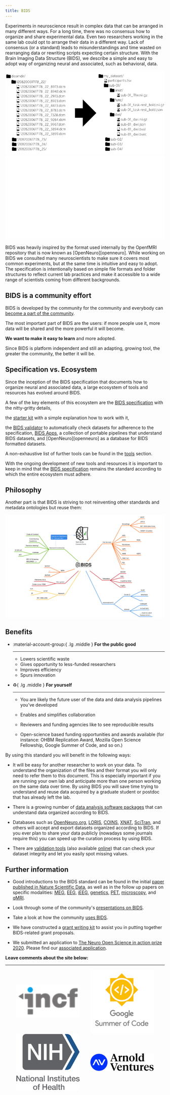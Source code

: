 ```yaml
---
title: BIDS
---
```


Experiments in neuroscience result in complex data that can be arranged in many different ways.
For a long time, there was no consensus how to organize and share experimental data.
Even two researchers working in the same lab could opt to arrange their data in a different way.
Lack of consensus (or a standard) leads to misunderstandings and time wasted on rearranging data
or rewriting scripts expecting certain structure.
With the Brain  Imaging Data Structure (BIDS),
we describe a simple and easy to adopt way of organizing neural and associated, such as behavioral, data.

![BIDS-folder-organization](./assets/img/dicom-reorganization-transparent-black_1000x477.png#only-light)
![BIDS-folder-organization](./assets/img/dicom-reorganization-transparent-white_1000x477.png#only-dark)

BIDS was heavily inspired by the format used internally by the OpenfMRI repository
that is now known as [OpenNeuro][openneuro].
While working on BIDS we consulted many neuroscientists to make sure it covers most common experiments,
but at the same time is intuitive and easy to adopt.
The specification is intentionally based on simple file formats and folder structures
to reflect current lab practices and make it accessible to a wide range of scientists coming from different backgrounds.

## BIDS is a community effort

BIDS is developed by the community for the community
and everybody can [become a part of the community](./extensions/index.md).

The most important part of BIDS are the users:
if more people use it, more data will be shared and the more powerful it will become.

<strong>We want to make it easy to learn</strong> and more adopted.

Since BIDS is platform independent
and still an adapting, growing tool, the greater the community, the better it will be.

## Specification vs. Ecosystem

Since the inception of the BIDS specification that documents how to organize neural and associated data,
a large ecosystem of tools and resources has evolved around BIDS.

A few of the key elements of this ecosystem are
the [BIDS specification](http://bids-specification.readthedocs.io/) with the nitty-gritty details,
<!-- markdown-link-check-disable -->
the [starter kit](./getting_started/index.md) with a simple explanation how to work with it,
<!-- markdown-link-check-enable -->
the [BIDS validator](https://github.com/bids-standard/bids-validator) to automatically check datasets for adherence to the specification,
[BIDS Apps](https://doi.org/10.1371/journal.pcbi.1005209), a collection of portable pipelines that understand BIDS datasets,
and [OpenNeuro][openneuro] as a database for BIDS formatted datasets.

A non-exhaustive list of further tools can be found in the [tools](./tools/index.md) section.

With the ongoing development of new tools and resources it is important to keep in mind
that the [BIDS specification](http://bids-specification.readthedocs.io/) remains
the standard according to which the entire ecosystem must adhere.

## Philosophy

Another part is that BIDS is striving to not reinventing other standards and metadata ontologies but reuse them:

![BIDS-minder](./assets/img/BIDS-minder.svg)

## Benefits

<div class="grid cards" markdown>

-   :material-account-group:{ .lg .middle } **For the public good**

    ---

    -   Lowers scientific waste
    -   Gives opportunity to less-funded researchers
    -   Improves efficiency
    -   Spurs innovation

-   :recycle:{ .lg .middle } **For yourself**

    ---

    -   You are likely the future user of the data and data analysis pipelines you’ve developed

    -   Enables and simplifies collaboration

    -   Reviewers and funding agencies like to see reproducible results

    -   Open-science based funding opportunities and awards available
        (for instance: OHBM Replication Award, Mozilla Open Science Fellowship,
        Google Summer of Code, and so on.)

</div>

By using this standard you will benefit in the following ways:

-   It will be easy for another researcher to work on your data.
    To understand the organization of the files and their format you will only need to refer them to this document.
    This is especially important if you are running your own lab and anticipate more than one person working on the same data over time.
    By using BIDS you will save time trying to understand and reuse data acquired by a graduate student or postdoc that has already left the lab.

-   There is a growing number of [data analysis software packages](./tools/index.md) that can understand data organized according to BIDS.

-   Databases such as [OpenNeuro.org](http://openneuro.org), [LORIS](http://www.loris.ca), [COINS](https://coins.trendscenter.org), [XNAT](https://central.xnat.org/), [SciTran](https://scitran.github.io/), and others will accept and export datasets organized according to BIDS.
    If you ever plan to share your data publicly (nowadays some journals require this) you can speed up the curation process by using BIDS.

-   There are [validation tools](https://github.com/bids-standard/bids-validator) (also available [online](http://bids-standard.github.io/bids-validator/)) that can check your dataset integrity and let you easily spot missing values.

## Further information

-   Good introductions to the BIDS standard can be found in the initial
   [paper published in Nature Scientific Data](https://www.nature.com/articles/sdata201644),
   as well as in the follow up papers on specific modalities:
   [MEG](https://www.nature.com/articles/sdata2018110),
   [EEG](https://www.nature.com/articles/s41597-019-0104-8),
   [iEEG](https://www.nature.com/articles/s41597-019-0105-7),
   [genetics](https://doi.org/10.1093/gigascience/giaa104),
   [PET](https://doi.org/10.1038/s41597-022-01164-1),
   [microscopy](https://doi.org/10.3389/fnins.2022.871228),
   and [qMRI](https://doi.org/10.1038/s41597-022-01571-4).

-   Look through some of the community's [presentations on BIDS](https://osf.io/yn93h/).

-   Take a look at how the community [uses BIDS](https://medium.com/stanford-center-for-reproducible-neuroscience/bids-usage-survey-results-72637ff039c4).

-   We have constructed a [grant writing kit](./impact/index.md)
    to assist you in putting together BIDS-related grant proposals.

-   We submitted an application to [The Neuro Open Science in action prize 2020](https://www.mcgill.ca/neuro/open-science/neuro-open-science-action-prize-2020).
    Please find our [associated application](./assets/BIDS-materials/2020_TheNeuro_OpenScienceInAction_application.pdf).

**Leave comments about the site below:**

---

<div style="display: flex; justify-content: space-evenly; align-items: center; flex-wrap: wrap">
  <div>
    <a href="https://www.incf.org/">
      <img src="./assets/img/logos/INCF.png"
           alt="INCF"
           width=200px>
    </a>
  </div>
  <div>
    <a href="https://summerofcode.withgoogle.com/">
      <img src="./assets/img/logos/GSoC_220px.png"
           alt="GSOC"
           width=200px>
    </a>
  </div>
  <div>
    <a href="http://grantome.com/grant/NIH/R24-MH114705-01">
      <img src="./assets/img/logos/NIH.png"
           alt="NIH"
            width=200px>
    </a>
  </div>
  <div>
    <a href="https://www.arnoldventures.org/newsroom/laura-and-john-arnold-foundation-announces-3-8-million-grant-to-stanford-university-to-improve-the-quality-of-neuroscience-research">
      <img src="./assets/img/logos/arnold_foundation.png"
           alt="Arnold Ventures"
           width=200px>
    </a>
  </div>
</div>
